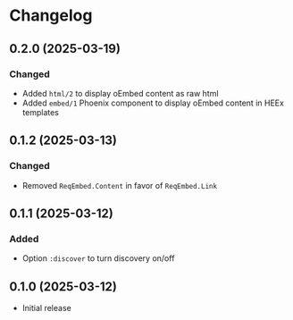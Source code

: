 # Changelog

## 0.2.0 (2025-03-19)

### Changed
  * Added `html/2` to display oEmbed content as raw html
  * Added `embed/1` Phoenix component to display oEmbed content in HEEx templates

## 0.1.2 (2025-03-13)

### Changed
  * Removed `ReqEmbed.Content` in favor of `ReqEmbed.Link`

## 0.1.1 (2025-03-12)

### Added
  * Option `:discover` to turn discovery on/off

## 0.1.0 (2025-03-12)

  * Initial release
